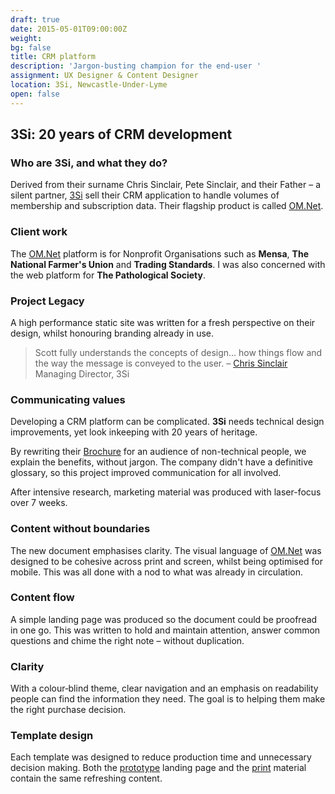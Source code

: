 ```yaml
---
draft: true
date: 2015-05-01T09:00:00Z
weight:
bg: false
title: CRM platform
description: 'Jargon-busting champion for the end-user '
assignment: UX Designer & Content Designer
location: 3Si, Newcastle-Under-Lyme
open: false
---
```


<!--location: 3Si, Stoke-on-Trent-->
<!--Summer2015 – Winter 2015-->
<!--Copywriting & designing marketing material templates for a data-driven, multi-platform CRM.-->
<!--Bootstrap4, HTML5, CSS3 & JS, Font Creation, AdobeCS
	- from: https://inspiredlabs.co.uk/cv/design-professional-scott-phillips-cv-2018.pdf
-->

<!-- {{/* <flickity src="3si/images/3si-sales.jpg" title="3Si marketing content" selectCell="flkty.selectCell( value, isWrapped, isInstant )" > */}}
-->

## 3Si: 20 years of CRM development

### Who are 3Si, and what they do?

Derived from their surname Chris Sinclair, Pete Sinclair, and their Father – a silent partner, [3Si](http://inspiredlabs.co.uk/3-si.com/) sell their CRM application to handle volumes of membership and subscription data. Their flagship product is called [OM.Net](http://inspiredlabs.co.uk/3-si.com/#modules).

### Client work
The [OM.Net](http://inspiredlabs.co.uk/3-si.com/#clients) platform is for Nonprofit Organisations such as **Mensa**, **The National Farmer's Union** and **Trading Standards**. I was also concerned with the web platform for **The Pathological Society**.

### Project Legacy

A high performance static site was written for a fresh perspective on their design, whilst honouring branding already in use.

> Scott fully understands the concepts of design… how things flow and the way the message is conveyed to the user. – [Chris&nbsp;Sinclair](http://inspiredlabs.co.uk/3-si.com/) Managing Director, 3Si

<!--
non breaking hyphen: &#8209;
### Explore

Marketing Brochure

### Visit

[3Si.com](http://inspiredlabs.co.uk/3-si.com/) [Marketing Brochure](http://inspiredlabs.co.uk/3-si.com/print/3si-infosheets-draft.pdf)

* * *

# About the production in detail

## UX designer | Template design for thier designers | Writing marketing material
-->

### Communicating values
Developing a CRM platform can be complicated. **3Si** needs technical design improvements, yet look inkeeping with 20 years of heritage.


By rewriting their [Brochure](http://inspiredlabs.co.uk/3-si.com/print/3si-infosheets-draft.pdf) for an audience of non-technical people, we explain the benefits, without jargon. The company didn't have a definitive glossary, so this project  improved communication for all&nbsp;involved.

After intensive research, marketing material was produced with laser-focus over 7 weeks.

### Content without boundaries
The new document  emphasises clarity. The visual language of [OM.Net](http://inspiredlabs.co.uk/3-si.com/index.html#modules) was designed to be cohesive across print and screen, whilst being optimised for mobile. This was all done with a nod to what was already in circulation.

### Content flow

A simple landing page was produced so the document could be proofread in one&nbsp;go. This was written to hold and maintain attention, answer common questions and chime the right note – without&nbsp;duplication.

### Clarity

With a colour‑blind theme, clear navigation and an emphasis on readability people can find the information they need. The goal is to helping them make the right purchase&nbsp;decision.

### Template design
Each template was designed to reduce production time <!-- error rate, --> and unnecessary decision&nbsp;making. Both the [prototype](http://inspiredlabs.co.uk/3-si.com/index.html) landing page and the [print](http://inspiredlabs.co.uk/3-si.com/print/3si-infosheets-draft.pdf) material contain the same refreshing&nbsp;content.


<!--
*   3-Si.com typography
*   Integrity, customers choose them bc: they've been providing one app for a longtime.
*   goal: simplification (linguistic hygiene: clean up terms phrases and conventions, end jargon), scalability, less paper, overcome poor visual acuity, consolidate other marketing material. Be sensitive to what has gone before. Target at decision makers, NOT the end user... is this as integral as they are aiming to be?
*   2x new customers per. year.
*   Who makes them the most cash?

*   TEMPLATE DESIGN:
*   You can see examples of this template used here: www.retinart.net/media/images/secret-law-of-page-harmony/RETINART\_secret-law-of-page-harmony.pdf
*   Good link "secret-law-of-page-harmony" is from here: http://retinart.net/design-theory/

> Simple is harder than complex: you have to work hard to get your thinking clean to make it simple.
> But it's worth it, because once you get there… you can move mountains.
> – [Steve Jobs](#) Apple
-->
